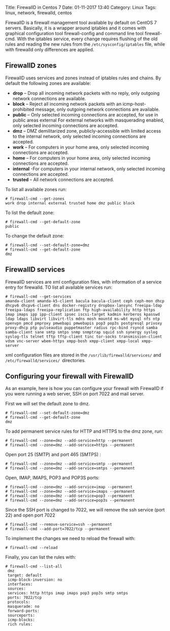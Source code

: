 Title: FirewallD in Centos 7
Date: 01-11-2017 13:40
Category: Linux
Tags: linux, network, firewalld, centos

FirewallD is a firewall management tool available by default on CentOS 7 servers. Basically, it is a wrapper around iptables and it comes with graphical configuration tool firewall-config and command line tool firewall-cmd. With the iptables service, every change requires flushing of the old rules and reading the new rules from the `/etc/sysconfig/iptables` file, while with firewalld only differences are applied.

## FirewallD zones

FirewallD uses services and zones instead of iptables rules and chains. By default the following zones are available:

* **drop** – Drop all incoming network packets with no reply, only outgoing network connections are available.
* **block** – Reject all incoming network packets with an icmp-host-prohibited message, only outgoing network connections are available.
* **public** – Only selected incoming connections are accepted, for use in public areas
    external For external networks with masquerading enabled, only selected incoming connections are accepted.
* **dmz** – DMZ demilitarized zone, publicly-accessible with limited access to the internal network, only selected incoming connections are accepted.
* **work** – For computers in your home area, only selected incoming connections are accepted.
* **home** – For computers in your home area, only selected incoming connections are accepted.
* **internal** -For computers in your internal network, only selected incoming connections are accepted.
* **trusted** – All network connections are accepted.

To list all available zones run:

```
# firewall-cmd --get-zones
work drop internal external trusted home dmz public block
```

To list the default zone:

```
# firewall-cmd --get-default-zone
public
```

To change the default zone:

```
# firewall-cmd --set-default-zone=dmz
# firewall-cmd --get-default-zone
dmz
```

## FirewallD services

FirewallD services are xml configuration files, with information of a service entry for firewalld. TO list all available services run:

```
# firewall-cmd --get-services
amanda-client amanda-k5-client bacula bacula-client ceph ceph-mon dhcp dhcpv6 dhcpv6-client dns docker-registry dropbox-lansync freeipa-ldap freeipa-ldaps freeipa-replication ftp high-availability http https imap imaps ipp ipp-client ipsec iscsi-target kadmin kerberos kpasswd ldap ldaps libvirt libvirt-tls mdns mosh mountd ms-wbt mysql nfs ntp openvpn pmcd pmproxy pmwebapi pmwebapis pop3 pop3s postgresql privoxy proxy-dhcp ptp pulseaudio puppetmaster radius rpc-bind rsyncd samba samba-client sane smtp smtps snmp snmptrap squid ssh synergy syslog syslog-tls telnet tftp tftp-client tinc tor-socks transmission-client vdsm vnc-server wbem-https xmpp-bosh xmpp-client xmpp-local xmpp-server
```

xml configuration files are stored in the `/usr/lib/firewalld/services/` and `/etc/firewalld/services/ `directories.

## Configuring your firewall with FirewallD

As an example, here is how you can configure your firewall with FirewallD if you were running a web server, SSH on port 7022 and mail server.

First we will set the default zone to dmz.

```
# firewall-cmd --set-default-zone=dmz
# firewall-cmd --get-default-zone
dmz
```

To add permanent service rules for HTTP and HTTPS to the dmz zone, run:

```
# firewall-cmd --zone=dmz --add-service=http --permanent
# firewall-cmd --zone=dmz --add-service=https --permanent
```

Open port 25 (SMTP) and port 465 (SMTPS) :

```
# firewall-cmd --zone=dmz --add-service=smtp --permanent
# firewall-cmd --zone=dmz --add-service=smtps --permanent
```

Open, IMAP, IMAPS, POP3 and POP3S ports:

```
# firewall-cmd --zone=dmz --add-service=imap --permanent
# firewall-cmd --zone=dmz --add-service=imaps --permanent
# firewall-cmd --zone=dmz --add-service=pop3 --permanent
# firewall-cmd --zone=dmz --add-service=pop3s --permanent
```

Since the SSH port is changed to 7022, we will remove the ssh service (port 22) and open port 7022

```
# firewall-cmd --remove-service=ssh --permanent 
# firewall-cmd --add-port=7022/tcp --permanent 
```

To implement the changes we need to reload the firewall with:

```
# firewall-cmd --reload
```

Finally, you can list the rules with:

```
# firewall-cmd --list-all
 dmz
 target: default
 icmp-block-inversion: no
 interfaces:
 sources:
 services: http https imap imaps pop3 pop3s smtp smtps
 ports: 7022/tcp
 protocols:
 masquerade: no
 forward-ports:
 sourceports:
 icmp-blocks:
 rich rules:
 ```
 